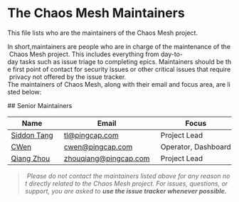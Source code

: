 # The Chaos Mesh Maintainers

This file lists who are the maintainers of the Chaos Mesh project.

In short,maintainers are people who are in charge of the maintenance of the Chaos Mesh project. This includes everything from day-to-day tasks such as issue triage to completing epics. Maintainers should be the first point of contact for security issues or other critical issues that require privacy not offered by the issue tracker.
The maintainers of Chaos Mesh, along with their email and focus area, are listed below:

## Senior Maintainers

Name | Email | Focus
----|---|---
[Siddon Tang](https://github.com/siddontang) | [tl@pingcap.com](mailto:tl@pingcap.com) | Project Lead
[CWen](https://github.com/cwen0) | [cwen@pingcap.com](mailto:cwen@pingcap.com) | Operator, Dashboard
[Qiang Zhou](https://github.com/zhouqiang-cl) | [zhouqiang@pingcap.com](mailto:zhouqiang@pingcap.com) | Project Lead

> *Please do not contact the maintainers listed above for any reason not directly related to the Chaos Mesh project. For issues, questions, or support, you are asked to **use the issue tracker whenever possible.***